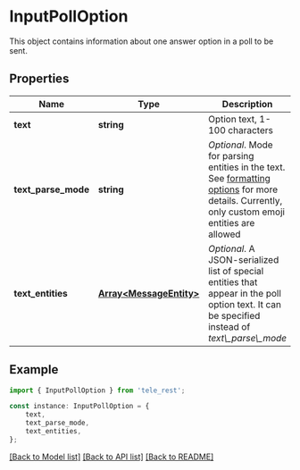 # InputPollOption

This object contains information about one answer option in a poll to be sent.

## Properties

Name | Type | Description | Notes
------------ | ------------- | ------------- | -------------
**text** | **string** | Option text, 1-100 characters | [default to undefined]
**text_parse_mode** | **string** | *Optional*. Mode for parsing entities in the text. See [formatting options](https://core.telegram.org/bots/api/#formatting-options) for more details. Currently, only custom emoji entities are allowed | [optional] [default to undefined]
**text_entities** | [**Array&lt;MessageEntity&gt;**](MessageEntity.md) | *Optional*. A JSON-serialized list of special entities that appear in the poll option text. It can be specified instead of *text\\_parse\\_mode* | [optional] [default to undefined]

## Example

```typescript
import { InputPollOption } from 'tele_rest';

const instance: InputPollOption = {
    text,
    text_parse_mode,
    text_entities,
};
```

[[Back to Model list]](../README.md#documentation-for-models) [[Back to API list]](../README.md#documentation-for-api-endpoints) [[Back to README]](../README.md)
